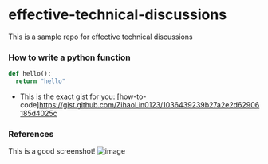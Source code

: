 # effective-technical-discussions
This is a sample repo for effective technical discussions

### How to write a python function

```python
def hello():
  return "hello"
```

* This is the exact gist for you:  [how-to-code]https://gist.github.com/ZihaoLin0123/1036439239b27a2e2d62906185d4025c


### References

This is a good screenshot!
![image](https://user-images.githubusercontent.com/71021979/92608525-7a04e480-f283-11ea-9258-bd336ba0e18b.png)
